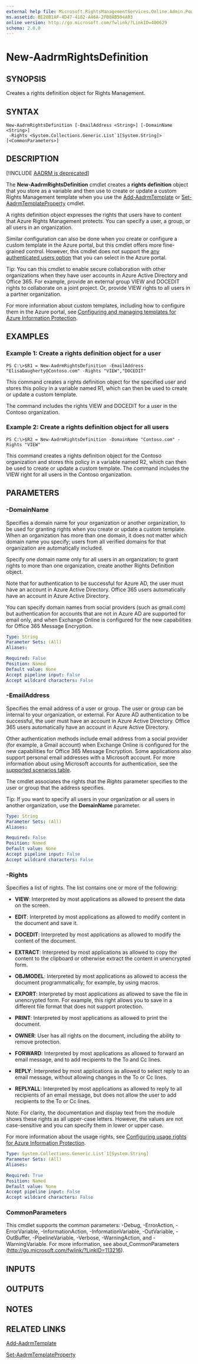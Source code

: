 ```yaml
---
external help file: Microsoft.RightsManagementServices.Online.Admin.PowerShell.dll-Help.xml
ms.assetid: BE20B1AF-4D47-4182-A46A-2FB0AB504A93
online version: http://go.microsoft.com/fwlink/?LinkID=400629
schema: 2.0.0
---
```


# New-AadrmRightsDefinition

## SYNOPSIS
Creates a rights definition object for Rights Management.

## SYNTAX

```
New-AadrmRightsDefinition [-EmailAddress <String>] [-DomainName <String>]
 -Rights <System.Collections.Generic.List`1[System.String]> [<CommonParameters>]
```

## DESCRIPTION
[!INCLUDE [AADRM is deprecated](../includes/aadrm-deprecated.md)]

The **New-AadrmRightsDefinition** cmdlet creates a **rights definition** object that you store as a variable and then use to create or update a custom Rights Management template when you use the [Add-AadrmTemplate](./Add-AadrmTemplate.md) or [Set-AadrmTemplateProperty](./Set-AadrmTemplateProperty.md) cmdlet.

A rights definition object expresses the rights that users have to content that Azure Rights Management protects. You can specify a user, a group, or all users in an organization. 

Similar configuration can also be done when you create or configure a custom template in the Azure portal, but this cmdlet offers more fine-grained control. However, this cmdlet does not support the [any authenticated users option](https://docs.microsoft.com/azure/information-protection/deploy-use/configure-policy-protection#more-information-about-add-any-authenticated-users) that you can select in the Azure portal.

Tip: You can this cmdlet to enable secure collaboration with other organizations when they have user accounts in Azure Active Directory and Office 365. For example, provide an external group VIEW and DOCEDIT rights to collaborate on a joint project. Or, provide VIEW rights to all users in a partner organization.

For more information about custom templates, including how to configure them in the Azure portal, see [Configuring and managing templates for Azure Information Protection](https://docs.microsoft.com/information-protection/deploy-use/configure-policy-templates).

## EXAMPLES

### Example 1: Create a rights definition object for a user
```
PS C:\>$R1 = New-AadrmRightsDefinition -EmailAddress "ElisaDaugherty@Contoso.com" -Rights "VIEW","DOCEDIT"
```

This command creates a rights definition object for the specified user and stores this policy in a variable named R1, which can then be used to create or update a custom template. 

The command includes the rights VIEW and DOCEDIT for a user in the Contoso organization.

### Example 2: Create a rights definition object for all users
```
PS C:\>$R2 = New-AadrmRightsDefinition -DomainName "Contoso.com" -Rights "VIEW"
```

This command creates a rights definition object for the Contoso organization and stores this policy in a variable named R2, which can then be used to create or update a custom template. The command includes the VIEW right for all users in the Contoso organization.

## PARAMETERS

### -DomainName
Specifies a domain name for your organization or another organization, to be used for granting rights when you create or update a custom template. When an organization has more than one domain, it does not matter which domain name you specify; users from all verified domains for that organization are automatically included. 

Specify one domain name only for all users in an organization; to grant rights to more than one organization, create another Rights Definition object.

Note that for authentication to be successful for Azure AD, the user must have an account in Azure Active Directory. Office 365 users automatically have an account in Azure Active Directory. 

You can specify domain names from social providers (such as gmail.com) but authentication for accounts that are not in Azure AD are supported for email only, and when Exchange Online is configured for the new capabilities for Office 365 Message Encryption.


```yaml
Type: String
Parameter Sets: (All)
Aliases: 

Required: False
Position: Named
Default value: None
Accept pipeline input: False
Accept wildcard characters: False
```

### -EmailAddress
Specifies the email address of a user or group. The user or group can be internal to your organization, or external. For Azure AD authentication to be successful, the user must have an account in Azure Active Directory. Office 365 users automatically have an account in Azure Active Directory.

Other authentication methods include email address from a social provider (for example, a Gmail account) when Exchange Online is configured for the new capabilities for Office 365 Message Encryption. Some applications also support personal email addresses with a Microsoft account. For more information about using Microsoft accounts for authentication, see the [supported scenarios table](https://docs.microsoft.com/azure/information-protection/get-started/secure-collaboration-documents#supported-scenarios-for-opening-protected-documents). 

The cmdlet associates the rights that the *Rights* parameter specifies to the user or group that the address specifies.

Tip: If you want to specify all users in your organization or all users in another organization, use the **DomainName** parameter. 

```yaml
Type: String
Parameter Sets: (All)
Aliases: 

Required: False
Position: Named
Default value: None
Accept pipeline input: False
Accept wildcard characters: False
```

### -Rights
Specifies a list of rights. The list contains one or more of the following:

- **VIEW**: Interpreted by most applications as allowed to present the data on the screen.

- **EDIT**: Interpreted by most applications as allowed to modify content in the document and save it.

- **DOCEDIT**: Interpreted by most applications as allowed to modify the content of the document.

- **EXTRACT**: Interpreted by most applications as allowed to copy the content to the clipboard or otherwise extract the content in unencrypted form.

- **OBJMODEL**: Interpreted by most applications as allowed to access the document programmatically; for example, by using macros.

- **EXPORT**: Interpreted by most applications as allowed to save the file in unencrypted form. For example, this right allows you to save in a different file format that does not support protection.

- **PRINT**: Interpreted by most applications as allowed to print the document.

- **OWNER**: User has all rights on the document, including the ability to remove protection.

- **FORWARD**: Interpreted by most applications as allowed to forward an email message, and to add recipients to the To and Cc lines.

- **REPLY**: Interpreted by most applications as allowed to select reply to an email message, without allowing changes in the To or Cc lines.

- **REPLYALL**: Interpreted by most applications as allowed to reply to all recipients of an email message, but does not allow the user to add recipients to the To or Cc lines.

Note: For clarity, the documentation and display text from the module shows these rights as all upper-case letters. However, the values are not case-sensitive and you can specify them in lower or upper case.

For more information about the usage rights, see [Configuring usage rights for Azure Information Protection](https://docs.microsoft.com/information-protection/deploy-use/configure-usage-rights).

```yaml
Type: System.Collections.Generic.List`1[System.String]
Parameter Sets: (All)
Aliases: 

Required: True
Position: Named
Default value: None
Accept pipeline input: False
Accept wildcard characters: False
```

### CommonParameters
This cmdlet supports the common parameters: -Debug, -ErrorAction, -ErrorVariable, -InformationAction, -InformationVariable, -OutVariable, -OutBuffer, -PipelineVariable, -Verbose, -WarningAction, and -WarningVariable. For more information, see about_CommonParameters (http://go.microsoft.com/fwlink/?LinkID=113216).

## INPUTS

## OUTPUTS

## NOTES

## RELATED LINKS

[Add-AadrmTemplate](./Add-AadrmTemplate.md)

[Set-AadrmTemplateProperty](./Set-AadrmTemplateProperty.md)

